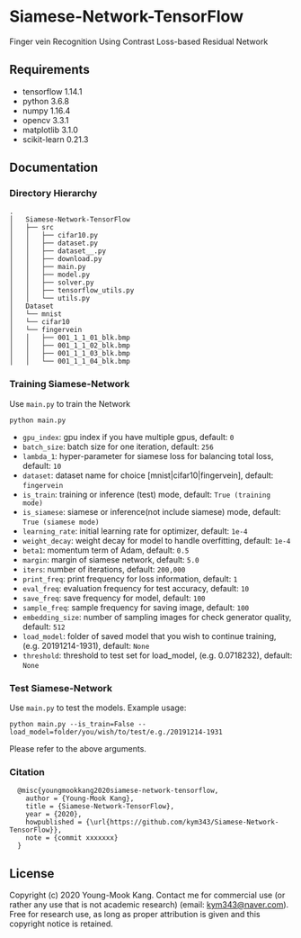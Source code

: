 # Siamese-Network-TensorFlow
Finger vein Recognition Using Contrast Loss-based Residual Network

## Requirements
- tensorflow 1.14.1
- python 3.6.8  
- numpy 1.16.4  
- opencv 3.3.1
- matplotlib 3.1.0
- scikit-learn 0.21.3

## Documentation
### Directory Hierarchy
``` 
.
│   Siamese-Network-TensorFlow
│   ├── src
│   │   ├── cifar10.py
│   │   ├── dataset.py
│   │   ├── dataset__.py
│   │   ├── download.py
│   │   ├── main.py
│   │   ├── model.py
│   │   ├── solver.py
│   │   ├── tensorflow_utils.py
│   │   └── utils.py
│   Dataset
│   └── mnist
│   └── cifar10
│   └── fingervein
│   │   ├── 001_1_1_01_blk.bmp
│   │   ├── 001_1_1_02_blk.bmp
│   │   ├── 001_1_1_03_blk.bmp
│   │   └── 001_1_1_04_blk.bmp
```  

### Training Siamese-Network
Use `main.py` to train the Network
```
python main.py
```
- `gpu_index`: gpu index if you have multiple gpus, default: `0`  
- `batch_size`: batch size for one iteration, default: `256`
- `lambda_1`: hyper-parameter for siamese loss for balancing total loss, default: `10`
- `dataset`: dataset name for choice [mnist|cifar10|fingervein], default: `fingervein`
- `is_train`: training or inference (test) mode, default: `True (training mode)`  
- `is_siamese`: siamese or inference(not include siamese) mode, default: `True (siamese mode)`  
- `learning_rate`: initial learning rate for optimizer, default: `1e-4` 
- `weight_decay`: weight decay for model to handle overfitting, default: `1e-4`
- `beta1`: momentum term of Adam, default: `0.5`
- `margin`: margin of siamese network, default: `5.0`
- `iters`: number of iterations, default: `200,000`  
- `print_freq`: print frequency for loss information, default: `1`  
- `eval_freq`: evaluation frequency for test accuracy, default: `10`  
- `save_freq`: save frequency for model, default: `100`  
- `sample_freq`: sample frequency for saving image, default: `100`  
- `embedding_size`: number of sampling images for check generator quality, default: `512`  
- `load_model`: folder of saved model that you wish to continue training, (e.g. 20191214-1931), default: `None`  
- `threshold`: threshold to test set for load_model, (e.g. 0.0718232), default: `None`  

### Test Siamese-Network
Use `main.py` to test the models. Example usage:
```
python main.py --is_train=False --load_model=folder/you/wish/to/test/e.g./20191214-1931
```  
Please refer to the above arguments.

### Citation
```
  @misc{youngmookkang2020siamese-network-tensorflow,
    author = {Young-Mook Kang},
    title = {Siamese-Network-TensorFlow},
    year = {2020},
    howpublished = {\url{https://github.com/kym343/Siamese-Network-TensorFlow}},
    note = {commit xxxxxxx}
  }
```

 ## License
Copyright (c) 2020 Young-Mook Kang. Contact me for commercial use (or rather any use that is not academic research) (email: kym343@naver.com). Free for research use, as long as proper attribution is given and this copyright notice is retained.
